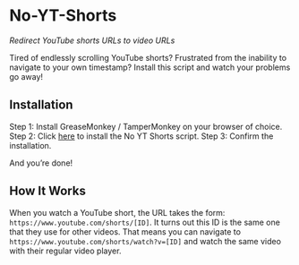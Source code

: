 # No-YT-Shorts
*Redirect YouTube shorts URLs to video URLs*

Tired of endlessly scrolling YouTube shorts? Frustrated from the inability to navigate to your own timestamp? Install this script and watch your problems go away!

## Installation

Step 1: Install GreaseMonkey / TamperMonkey on your browser of choice.
Step 2: Click [here](https://github.com/Kenneth-LJS/No-YT-Shorts/raw/main/no-yt-shorts.user.js) to install the No YT Shorts script.
Step 3: Confirm the installation.

And you’re done!

## How It Works

When you watch a YouTube short, the URL takes the form: `https://www.youtube.com/shorts/[ID]`. It turns out this ID is the same one that they use for other videos. That means you can navigate to `https://www.youtube.com/shorts/watch?v=[ID]` and watch the same video with their regular video player.
